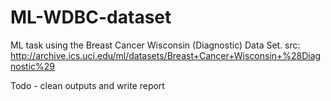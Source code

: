 # ML-WDBC-dataset
ML task using the Breast Cancer Wisconsin (Diagnostic) Data Set. src: http://archive.ics.uci.edu/ml/datasets/Breast+Cancer+Wisconsin+%28Diagnostic%29

Todo - clean outputs and write report
